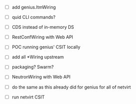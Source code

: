 
- [ ] add genius.ItmWiring

- [ ] quid CLI commands?

- [ ] CDS instead of in-memory DS

- [ ] RestConfWiring with Web API

- [ ] POC running genius' CSIT locally

- [ ] add all *Wiring upstream

- [ ] packaging?  Swarm?

- [ ] NeutronWiring with Web API

- [ ] do the same as this already did for genius for all of netvirt

- [ ] run netvirt CSIT
